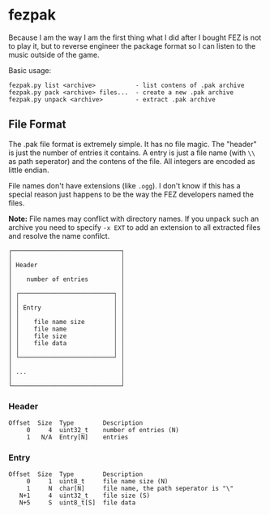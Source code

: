 fezpak
======

Because I am the way I am the first thing what I did after I bought FEZ is not
to play it, but to reverse engineer the package format so I can listen to the
music outside of the game.

Basic usage:

	fezpak.py list <archive>           - list contens of .pak archive
	fezpak.py pack <archive> files...  - create a new .pak archive
	fezpak.py unpack <archive>         - extract .pak archive

File Format
-----------

The .pak file format is extremely simple. It has no file magic. The "header" is
just the number of entries it contains. A entry is just a file name (with `\\`
as path seperator) and the contens of the file. All integers are encoded as
little endian.

File names don't have extensions (like `.ogg`). I don't know if this has a special
reason just happens to be the way the FEZ developers named the files.

**Note:** File names may conflict with directory names. If you unpack such an archive
you need to specify `-x EXT` to add an extension to all extracted files and resolve
the name confilct.


	┌──────────────────────────────┐
	│                              │
	│ Header                       │
	│                              │
	│    number of entries         │
	│                              │
	│ ┌──────────────────────────┐ │
	│ │                          │ │
	│ │ Entry                    │ │
	│ │                          │ │
	│ │    file name size        │ │
	│ │    file name             │ │
	│ │    file size             │ │
	│ │    file data             │ │
	│ │                          │ │
	│ └──────────────────────────┘ │
	│                              │
	│ ...                          │
	│                              │
	└──────────────────────────────┘


### Header

	Offset  Size  Type        Description
	     0     4  uint32_t    number of entries (N)
		 1   N/A  Entry[N]    entries

### Entry

	Offset  Size  Type        Description
	     0     1  uint8_t     file name size (N)
	     1     N  char[N]     file name, the path seperator is "\"
	   N+1     4  uint32_t    file size (S)
       N+5     S  uint8_t[S]  file data
